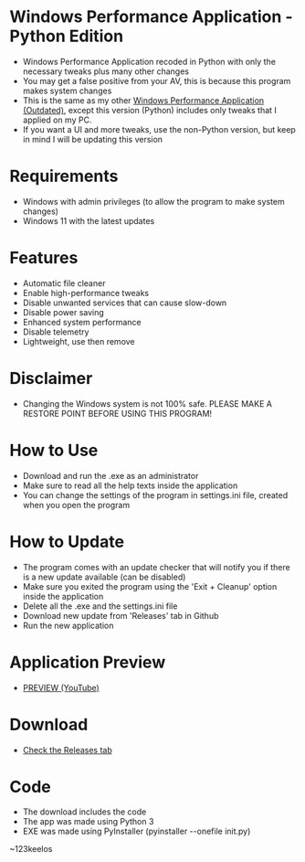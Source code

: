 # Windows Performance Application - Python Edition
- Windows Performance Application recoded in Python with only the necessary tweaks plus many other changes
- You may get a false positive from your AV, this is because this program makes system changes
- This is the same as my other [Windows Performance Application (Outdated)](https://github.com/Mr123keelos/WindowsPerformanceApplication), except this version (Python) includes only tweaks that I applied on my PC.
- If you want a UI and more tweaks, use the non-Python version, but keep in mind I will be updating this version

# Requirements
- Windows with admin privileges (to allow the program to make system changes)
- Windows 11 with the latest updates
  
# Features
- Automatic file cleaner
- Enable high-performance tweaks
- Disable unwanted services that can cause slow-down
- Disable power saving
- Enhanced system performance
- Disable telemetry
- Lightweight, use then remove

# Disclaimer
- Changing the Windows system is not 100% safe. PLEASE MAKE A RESTORE POINT BEFORE USING THIS PROGRAM!

# How to Use
- Download and run the .exe as an administrator
- Make sure to read all the help texts inside the application
- You can change the settings of the program in settings.ini file, created when you open the program

# How to Update
- The program comes with an update checker that will notify you if there is a new update available (can be disabled)
- Make sure you exited the program using the 'Exit + Cleanup' option inside the application
- Delete all the .exe and the settings.ini file
- Download new update from 'Releases' tab in Github
- Run the new application

# Application Preview
- [PREVIEW (YouTube)](https://www.youtube.com/watch?v=l_ALaS2PTI4)

# Download
- [Check the Releases tab](https://github.com/Mr123keelos/Win11PerformanceApp-Python/releases)

# Code
- The download includes the code
- The app was made using Python 3
- EXE was made using PyInstaller (pyinstaller --onefile init.py)

~123keelos
